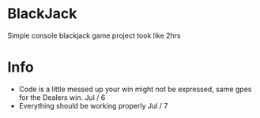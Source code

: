 # BlackJack
Simple console blackjack game project took like 2hrs

# Info
- Code is a little messed up your win might not be expressed, same gpes for the Dealers win. Jul / 6
- Everything should be working properly Jul / 7
